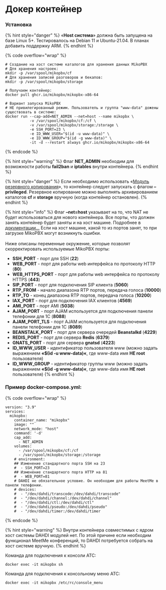 # Докер контейнер

### Установка

{% hint style="danger" %}
«**Host система**» должна быть запущена на базе Linux 5+. Тестировалось на Debian 11 и Ubuntu-21.04. В планах добавить поддержку ARM.
{% endhint %}

{% code overflow="wrap" %}
```docker
# Создание на хост системе каталогов для хранения данных MikoPBX
# Для хранения настроек:
mkdir -p /var/spool/mikopbx/cf 
# Для хранения записей разговоров и бекапов:
mkdir -p /var/spool/mikopbx/storage

# Получаем контейнер:
docker pull ghcr.io/mikopbx/mikopbx-x86-64

# Вариант запуска MikoPBX
# НЕ привилегированный режим. Пользователь и группа "www-data" дожены существовать в системе:
docker run --cap-add=NET_ADMIN --net=host --name mikopbx \
           -v /var/spool/mikopbx/cf:/cf \
           -v /var/spool/mikopbx/storage:/storage \
           -e SSH_PORT=23 \
           -e ID_WWW_USER="$(id -u www-data)" \
           -e ID_WWW_GROUP="$(id -g www-data)" \
           -it -d --restart always ghcr.io/mikopbx/mikopbx-x86-64
```
{% endcode %}

{% hint style="warning" %}
Флаг **NET\_ADMIN** необходим для возможности работы **fail2ban** и **iptables** внутри контейнера.
{% endhint %}

{% hint style="danger" %}
Если необходимо использовать «[Модуль резервного копирования](../manual/maintenance/backup.md)», то контейнер следует запускать с флагом **–privileged**. Резервное копирование можно выполнять архивированием каталогов **cf** и **storage** вручную (когда контейнер остановлен).
{% endhint %}

{% hint style="info" %}
Флаг **–net=host** указывает на то, что NAT не будет использоваться для нового контейнера. Все порты, что должен занять контейнер будет заняты и на хост машине. Подробнее в [документации...](https://docs.docker.com/network/host/) Если на хост машине, какой то из портов занят, то при загрузке MikoPBX могут возникнуть ошибки.\
\
Ниже описаны переменные окружение, которые позволят скорректировать используемые MikoPBX порты:

* **SSH\_PORT** - порт для SSH (**22**)
* **WEB\_PORT** - порт для работы web интерфейса по протоколу HTTP (**80**)
* **WEB\_HTTPS\_PORT** - порт для работы web интерфейса по протоколу HTTPS (**443**)
* **SIP\_PORT** - порт для подключения SIP клиента (**5060**)
* **RTP\_FROM** - начало диапазона RTP портов, передача голоса (**10000**)
* **RTP\_TO** - конец диапазона RTP портов, передача голоса (**10200**)
* **IAX\_PORT** - порт для подключения IAX клиентов (**4569**)
* **AMI\_PORT** - порт AMI (**5038**)
* **AJAM\_PORT** - порт AJAM используется для подключения панели телефонии для 1С (**8088**)
* **AJAM\_PORT\_TLS** - порт AJAM используется для подключения панели телефонии для 1С (**8089**)
* **BEANSTALK\_PORT** - порт для сервера очередей **Beanstalkd** (**4229**)
* **REDIS\_PORT** - порт для сервера **Redis** (**6379**)
* **GNATS\_PORT** - порт для сервера **gnatsd** (**4223**)
* **ID\_WWW\_USER** - идентификатор пользователя www (можно задать выражением **«$(id -u www-data)«**, где www-data имя **НЕ root** пользователя)
* **ID\_WWW\_GROUP** - идентификатор группы www (можно задать выражением **«$(id -g www-data)«**, где www-data имя **НЕ root** пользователя)
{% endhint %}

### Пример **docker-compose.yml**:

{% code overflow="wrap" %}
```docker
version: "3.9"
services:
  mikopbx:
    container_name: "mikopbx"
    image: ""
    network_mode: "host"
    command: '-d'
    cap_add:
      - NET_ADMIN
    volumes:
      - /var/spool/mikopbx/cf:/cf
      - /var/spool/mikopbx/storage:/storage
    # environment:
    ## Изменение стандартного порта SSH на 23 
    #  - SSH_PORT=23
    ## Изменение стандартного порта HTTP на 81
    #  - WEB_PORT=81
    # DAHDI не обязательное условие. Он необходим для работы MeetMe в панели телефонии.
    # devices:
    #  - "/dev/dahdi/transcode:/dev/dahdi/transcode"
    #  - "/dev/dahdi/channel:/dev/dahdi/channel"
    #  - "/dev/dahdi/ctl:/dev/dahdi/ctl"
    #  - "/dev/dahdi/pseudo:/dev/dahdi/pseudo"
    #  - "/dev/dahdi/timer:/dev/dahdi/timer
```
{% endcode %}

{% hint style="warning" %}
Внутри контейнера совместимых с ядром хост системы DAHDI модулей нет. По этой причине если необходим функционал MeetMe конференций, то DAHDI потребуется собрать на хост системе вручную.
{% endhint %}

Команда для подключения к консоли АТС:

```
docker exec -it mikopbx sh
```

Команда для подключения к консольному меню АТС:

```
docker exec -it mikopbx /etc/rc/console_menu
```

